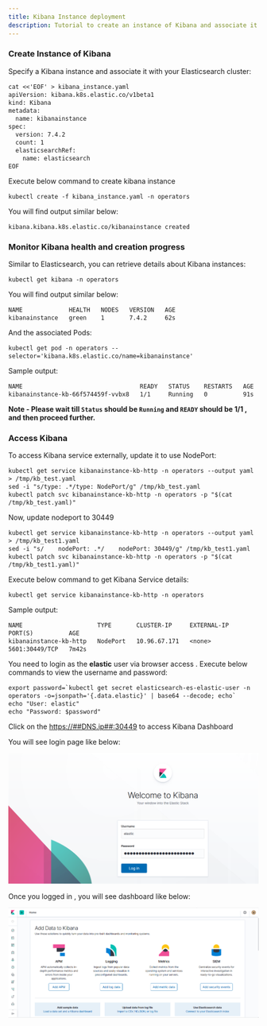 ```yaml
---
title: Kibana Instance deployment
description: Tutorial to create an instance of Kibana and associate it with Elasticsearch Cluster
---
```


### Create Instance of Kibana

Specify a Kibana instance and associate it with your Elasticsearch cluster:

```execute
cat <<'EOF' > kibana_instance.yaml
apiVersion: kibana.k8s.elastic.co/v1beta1
kind: Kibana
metadata:
  name: kibanainstance
spec:
  version: 7.4.2
  count: 1
  elasticsearchRef:
    name: elasticsearch
EOF
```

Execute below command to create kibana instance

```execute
kubectl create -f kibana_instance.yaml -n operators
```

You will find output similar below:

```
kibana.kibana.k8s.elastic.co/kibanainstance created
```

### Monitor Kibana health and creation progress

Similar to Elasticsearch, you can retrieve details about Kibana instances:

```execute
kubectl get kibana -n operators
```

You will find output similar below:

```
NAME             HEALTH   NODES   VERSION   AGE
kibanainstance   green    1       7.4.2     62s
```

And the associated Pods:

```execute
kubectl get pod -n operators --selector='kibana.k8s.elastic.co/name=kibanainstance'
```

Sample output:

```
NAME                                 READY   STATUS    RESTARTS   AGE
kibanainstance-kb-66f574459f-vvbx8   1/1     Running   0          91s
```
**Note - Please wait till `Status` should be `Running` and `READY` should be 1/1 , and then proceed further.**

### Access Kibana

To access Kibana service externally, update it to use NodePort:

```execute
kubectl get service kibanainstance-kb-http -n operators --output yaml > /tmp/kb_test.yaml
sed -i "s/type: .*/type: NodePort/g" /tmp/kb_test.yaml
kubectl patch svc kibanainstance-kb-http -n operators -p "$(cat /tmp/kb_test.yaml)"
```

Now, update nodeport to 30449

```execute
kubectl get service kibanainstance-kb-http -n operators --output yaml > /tmp/kb_test1.yaml
sed -i "s/    nodePort: .*/    nodePort: 30449/g" /tmp/kb_test1.yaml
kubectl patch svc kibanainstance-kb-http -n operators -p "$(cat /tmp/kb_test1.yaml)"
```
Execute below command to get Kibana Service details:

```execute
kubectl get service kibanainstance-kb-http -n operators
```

Sample output:
```
NAME                     TYPE       CLUSTER-IP     EXTERNAL-IP   PORT(S)          AGE
kibanainstance-kb-http   NodePort   10.96.67.171   <none>        5601:30449/TCP   7m42s
```

You need to login as the **elastic** user via browser access .
Execute below commands to view the username and password:

```execute
export password=`kubectl get secret elasticsearch-es-elastic-user -n operators -o=jsonpath='{.data.elastic}' | base64 --decode; echo`
echo "User: elastic"
echo "Password: $password"
```

Click on the <a href="https://##DNS.ip##:30449" target="_blank">https://##DNS.ip##:30449</a> to access Kibana Dashboard

You will see login page like below:

![](_images/kibana_localhost.png)

Once you logged in , you will see dashboard like below:

![](_images/kibana_login.png)
